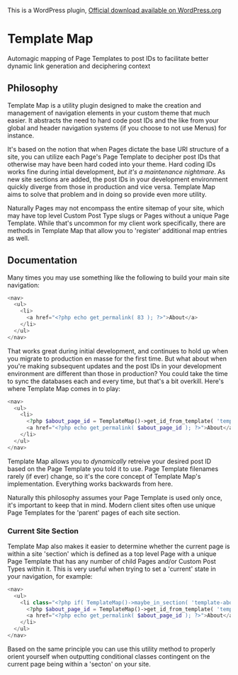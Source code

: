 This is a WordPress plugin, [Official download available on WordPress.org](http://wordpress.org/plugins/template-map/)

# Template Map

Automagic mapping of Page Templates to post IDs to facilitate better dynamic link generation and deciphering context

## Philosophy

Template Map is a utility plugin designed to make the creation and management of navigation elements in your custom theme that much easier. It abstracts the need to hard code post IDs and the like from your global and header navigation systems (if you choose to not use Menus) for instance.

It's based on the notion that when Pages dictate the base URI structure of a site, you can utilize each Page's Page Template to decipher post IDs that otherwise may have been hard coded into your theme. Hard coding IDs works fine during intial development, *but it's a maintenance nightmare*. As new site sections are added, the post IDs in your development environment quickly diverge from those in production and vice versa. Template Map aims to solve that problem and in doing so provide even more utility.

Naturally Pages may not encompass the entire sitemap of your site, which may have top level Custom Post Type slugs or Pages without a unique Page Template. While that's uncommon for my client work specifically, there are methods in Template Map that allow you to 'register' additional map entries as well.

## Documentation

Many times you may use something like the following to build your main site navigation:

```php
<nav>
  <ul>
    <li>
      <a href="<?php echo get_permalink( 83 ); ?>">About</a>
    </li>
  </ul>
</nav>
```

That works great during initial development, and continues to hold up when you migrate to production en masse for the first time. But what about when you're making subsequent updates and the post IDs in your development environment are different than those in production? You could take the time to sync the databases each and every time, but that's a bit overkill. Here's where Template Map comes in to play:

```php
<nav>
  <ul>
    <li>
      <?php $about_page_id = TemplateMap()->get_id_from_template( 'template-about.php' ); ?>
      <a href="<?php echo get_permalink( $about_page_id ); ?>">About</a>
    </li>
  </ul>
</nav>
```

Template Map allows you to *dynamically* retreive your desired post ID based on the Page Template you told it to use. Page Template filenames rarely (if ever) change, so it's the core concept of Template Map's implementation. Everything works backwards from here.

Naturally this philosophy assumes your Page Template is used only once, it's important to keep that in mind. Modern client sites often use unique Page Templates for the 'parent' pages of each site section. 

### Current Site Section

Template Map also makes it easier to determine whether the current page is within a site 'section' which is defined as a top level Page with a unique Page Template that has any number of child Pages and/or Custom Post Types within it. This is very useful when trying to set a 'current' state in your navigation, for example:

```php
<nav>
  <ul>
    <li class="<?php if( TemplateMap()->maybe_in_section( 'template-about.php' ) ) : ?> current<?php endif; ?>">
      <?php $about_page_id = TemplateMap()->get_id_from_template( 'template-about.php' ); ?>
      <a href="<?php echo get_permalink( $about_page_id ); ?>">About</a>
    </li>
  </ul>
</nav>
```

Based on the same principle you can use this utility method to properly orient yourself when outputting conditional classes contingent on the current page being within a 'secton' on your site.
